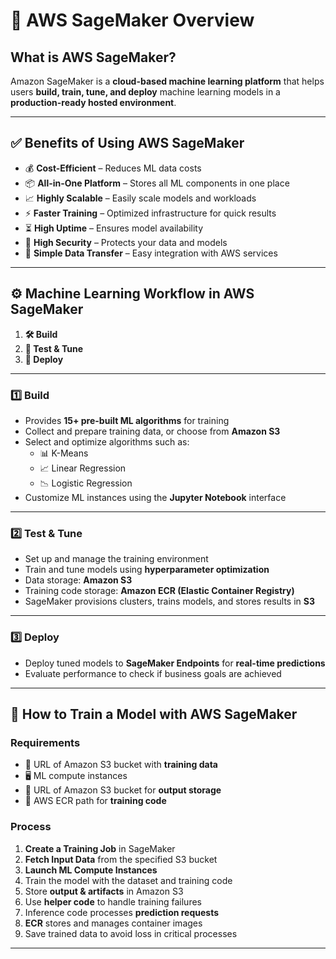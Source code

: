 # 📘 AWS SageMaker Overview

## **What is AWS SageMaker?**
Amazon SageMaker is a **cloud-based machine learning platform** that helps users **build, train, tune, and deploy** machine learning models in a **production-ready hosted environment**.

---

## **✅ Benefits of Using AWS SageMaker**
- 💰 **Cost-Efficient** – Reduces ML data costs  
- 📦 **All-in-One Platform** – Stores all ML components in one place  
- 📈 **Highly Scalable** – Easily scale models and workloads  
- ⚡ **Faster Training** – Optimized infrastructure for quick results  
- ⏳ **High Uptime** – Ensures model availability  
- 🔐 **High Security** – Protects your data and models  
- 🔄 **Simple Data Transfer** – Easy integration with AWS services  

---

## **⚙️ Machine Learning Workflow in AWS SageMaker**
1. **🛠 Build**
2. **🧪 Test & Tune**
3. **🚀 Deploy**

---

### **1️⃣ Build**
- Provides **15+ pre-built ML algorithms** for training  
- Collect and prepare training data, or choose from **Amazon S3**  
- Select and optimize algorithms such as:  
  - 📊 K-Means  
  - 📈 Linear Regression  
  - 📉 Logistic Regression  
- Customize ML instances using the **Jupyter Notebook** interface  

---

### **2️⃣ Test & Tune**
- Set up and manage the training environment  
- Train and tune models using **hyperparameter optimization**  
- Data storage: **Amazon S3**  
- Training code storage: **Amazon ECR (Elastic Container Registry)**  
- SageMaker provisions clusters, trains models, and stores results in **S3**  

---

### **3️⃣ Deploy**
- Deploy tuned models to **SageMaker Endpoints** for **real-time predictions**  
- Evaluate performance to check if business goals are achieved  

---

## **📂 How to Train a Model with AWS SageMaker**

### **Requirements**
- 🔗 URL of Amazon S3 bucket with **training data**  
- 🖥 ML compute instances  
- 🔗 URL of Amazon S3 bucket for **output storage**  
- 📍 AWS ECR path for **training code**  

### **Process**
1. **Create a Training Job** in SageMaker  
2. **Fetch Input Data** from the specified S3 bucket  
3. **Launch ML Compute Instances**  
4. Train the model with the dataset and training code  
5. Store **output & artifacts** in Amazon S3  
6. Use **helper code** to handle training failures  
7. Inference code processes **prediction requests**  
8. **ECR** stores and manages container images  
9. Save trained data to avoid loss in critical processes  

---
